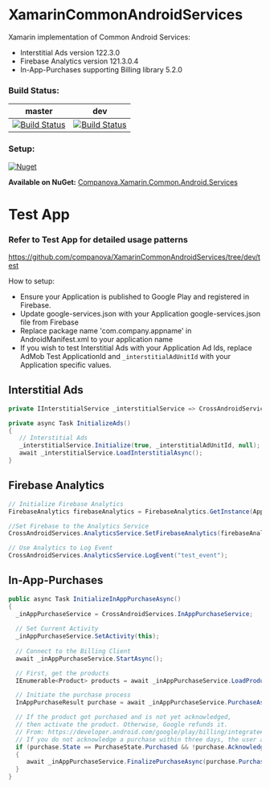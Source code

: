 # XamarinCommonAndroidServices
Xamarin implementation of Common Android Services:
- Interstitial Ads version 122.3.0
- Firebase Analytics version 121.3.0.4
- In-App-Purchases supporting Billing library 5.2.0

### Build Status:

master | dev
------------ | -------------
[![Build Status](https://dev.azure.com/cn-github-builds/GitHub%20Builds/_apis/build/status/companova.XamarinCommonAndroidServices?branchName=main)](https://dev.azure.com/cn-github-builds/GitHub%20Builds/_build/latest?definitionId=3&branchName=main)|[![Build Status](https://dev.azure.com/cn-github-builds/GitHub%20Builds/_apis/build/status/companova.XamarinCommonAndroidServices?branchName=dev)](https://dev.azure.com/cn-github-builds/GitHub%20Builds/_build/latest?definitionId=3&branchName=dev)

### Setup:
<a href="https://www.nuget.org/packages/Companova.Xamarin.Common.Android.Services/">
  <img alt="Nuget" src="https://img.shields.io/nuget/v/Companova.Xamarin.Common.Android.Services">
</a>

**Available on NuGet:** [Companova.Xamarin.Common.Android.Services](https://www.nuget.org/packages/Companova.Xamarin.Common.Android.Services/)

# Test App
### Refer to Test App for detailed usage patterns
https://github.com/companova/XamarinCommonAndroidServices/tree/dev/test

How to setup:
- Ensure your Application is published to Google Play and registered in Firebase.
- Update google-services.json with your Application google-services.json file from Firebase
- Replace package name 'com.company.appname' in AndroidManifest.xml to your application name
- If you wish to test Interstitial Ads with your Application Ad Ids, replace AdMob Test ApplicationId and ```_interstitialAdUnitId``` with your Application specific values.

## Interstitial Ads

```csharp
private IInterstitialService _interstitialService => CrossAndroidServices.InterstitialService;

private async Task InitializeAds()
{
   // Interstitial Ads
   _interstitialService.Initialize(true, _interstitialAdUnitId, null);
   await _interstitialService.LoadInterstitialAsync();
}
```
## Firebase Analytics

```csharp
// Initialize Firebase Analytics
FirebaseAnalytics firebaseAnalytics = FirebaseAnalytics.GetInstance(Application);

//Set Firebase to the Analytics Service
CrossAndroidServices.AnalyticsService.SetFirebaseAnalytics(firebaseAnalytics);

// Use Analytics to Log Event
CrossAndroidServices.AnalyticsService.LogEvent("test_event");
```

## In-App-Purchases 

```csharp
public async Task InitializeInAppPurchaseAsync()
{
  _inAppPurchaseService = CrossAndroidServices.InAppPurchaseService;
  
  // Set Current Activity
  _inAppPurchaseService.SetActivity(this);
  
  // Connect to the Billing Client
  await _inAppPurchaseService.StartAsync();

  // First, get the products 
  IEnumerable<Product> products = await _inAppPurchaseService.LoadProductsAsync(new string[] { productId }, ProductType.NonConsumable);

  // Initiate the purchase process
  InAppPurchaseResult purchase = await _inAppPurchaseService.PurchaseAsync(productId);

  // If the product got purchased and is not yet acknowledged,
  // then activate the product. Otherwise, Google refunds it.
  // From: https://developer.android.com/google/play/billing/integrate#acknowledge
  // If you do not acknowledge a purchase within three days, the user automatically receives a refund, and Google Play revokes the purchase.
  if (purchase.State == PurchaseState.Purchased && !purchase.Acknowledged)
  {
     await _inAppPurchaseService.FinalizePurchaseAsync(purchase.PurchaseToken, ProductType.NonConsumable);
  }
}
```
